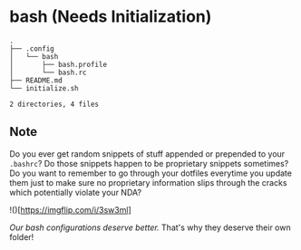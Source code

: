 # bash (Needs Initialization)

```tree
.
├── .config
│   └── bash
│       ├── bash.profile
│       └── bash.rc
├── README.md
└── initialize.sh

2 directories, 4 files
```

## Note
Do you ever get random snippets of stuff appended or prepended to your `.bashrc`? Do those snippets happen to be proprietary snippets sometimes? Do you want to remember to go through your dotfiles everytime you update them just to make sure no proprietary information slips through the cracks which potentially violate your NDA? 

!()[https://imgflip.com/i/3sw3ml]

_Our bash configurations deserve better._ That's why they deserve their own folder!
